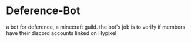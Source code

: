 # Deference-Bot
a bot for deference, a minecraft guild. the bot's job is to verify if members have their discord accounts linked on Hypixel
